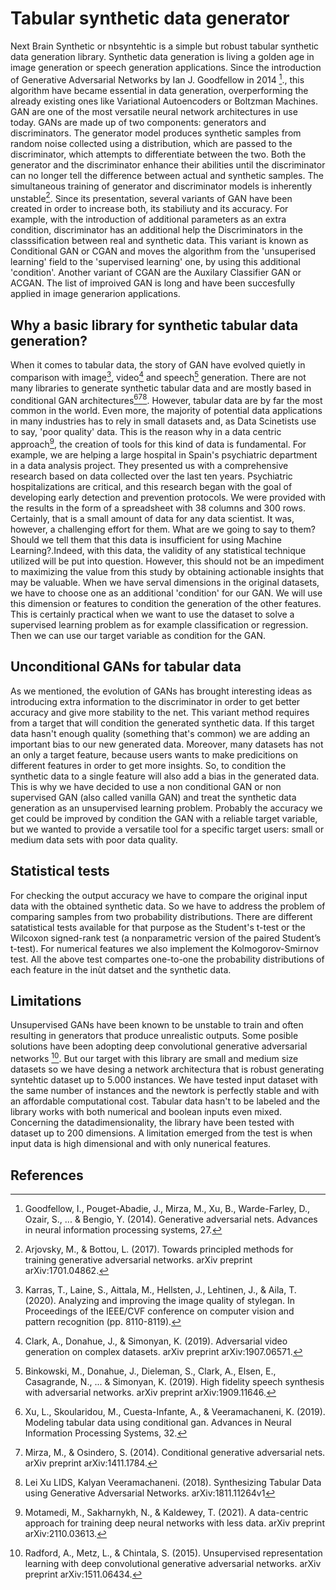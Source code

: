 # **Tabular synthetic data generator**
Next Brain Synthetic or nbsyntehtic is a simple but robust tabular synthetic data generation library. Synthetic data generation is living a golden age in image generation or speech generation applications. Since the introduction of Generative Adversarial Networks by Ian J. Goodfellow in 2014 [^1]., this algorithm have became essential in data generation, overperforming the already existing ones like Variational Autoencoders or Boltzman Machines. GAN are one of the most versatile neural network architectures in use today.
   GANs are made up of two components: generators and discriminators. The generator model produces synthetic samples from random noise collected using a distribution, which are passed to the discriminator, which attempts to differentiate between the two. Both the generator and the discriminator enhance their abilities until the discriminator can no longer tell the difference between actual and synthetic samples. The simultaneous training of generator and discriminator models is inherently unstable[^2]. Since its presentation, several variants of GAN have been created in order to increase both, its stabiliuty and its accuracy. For example, with the introduction of additional parameters as an extra condition, discriminator has an additional help the Discriminators in the classsification between real and synthetic data. This variant is known as Conditional GAN or CGAN and moves the algorithm from the 'unsuperised learning' field to the 'supervised learning' one, by using this additional 'condition'. Another variant of CGAN are the Auxilary Classifier GAN or ACGAN. The list of improived GAN is long and have been succesfully applied in image generarion applications. 
   
   
## **Why a basic library for synthetic tabular data generation?**

   When it comes to tabular data, the story of GAN have evolved quietly in comparison with image[^3], video[^4] and speech[^5] generation. There are not many libraries to generate synthetic tabular data and are mostly based in conditional GAN architectures[^6][^7][^8]. However, tabular data are by far the most common in the world. Even more, the majority of potential data applications in many industries has to rely in small datasets and, as Data Scinetists use to say, 'poor quality' data. This is the reason why in a data centric approach[^9], the creation of tools for this kind of data is fundamental. For example, we are helping a large hospital in Spain's psychiatric department in a data analysis project. They presented us with a comprehensive research based on data collected over the last ten years. Psychiatric hospitalizations are critical, and this research began with the goal of developing early detection and prevention protocols. We were provided with the results in the form of a spreadsheet with 38 columns and 300 rows. Certainly, that is a small amount of data for any data scientist. It was, however, a challenging effort for them. What are we going to say to them?  Should we tell them that this data is insufficient for using Machine Learning?.Indeed, with this data, the validity of any statistical technique utilized will be put into question. However, this should not be an impediment to maximizing the value from this study by obtaining actionable insights that may be valuable.
   When we have serval dimensions in the original datasets, we have to choose one as an additional 'condition' for our GAN. We will use this dimension or features to condition the generation of the other features. This is certainly practical when we want to use the dataset to solve a supervised learning problem as for example classification or regression. Then we can use our target variable as condition for the GAN.  

## **Unconditional GANs for tabular data**

   As we mentioned, the evolution of GANs has brought interesting ideas as introducing extra information to the discriminator in order to get better accuracy and give more stability to the net. This variant method requires from a target that will condition the generated synthetic data.  If this target data hasn't enough quality (something that's common) we are adding an important bias to our new generated data. Moreover, many datasets has not an only a target feature, because users wants to make predicitions on different features in order to get more insights. So, to condition the synthetic data to a single feature will also add a bias in the generated data. This is why we have decided to use a non conditional GAN or non supervised GAN (also called vanilla GAN) and treat the synthetic data generation as an unsupervised learning problem. Probably the accuracy we get could be improved by condition the GAN with a reliable target variable, but we wanted to provide a versatile tool for a specific target users: small or medium data sets with poor data quality. 
  
## **Statistical tests**
   For checking the output accuracy we have to compare the original input data with the obtained synthetic data. So we have to address the problem of comparing samples from two probability distributions. There are different satatistical tests available for that purpose as the Student's t-test or the Wilcoxon signed-rank test (a nonparametric version of the paired Student’s t-test). For numerical features we also implement the Kolmogorov-Smirnov test. All the above test compartes one-to-one the probability distributions of each feature in the inùt datset and the synthetic data. 


## **Limitations**
   Unsupervised GANs have been known to be unstable to train and often resulting in generators that produce unrealistic outputs. Some posible solutions have been adopting deep convolutional generative adversarial networks [^10]. But our target with this library are small and medium size datasets so we have desing a network architectura that is robust generating syntehtic dataset up to 5.000 instances. We have tested input dataset with the same number of instances and the newtork is perfectly stable and with an affordable computational cost. Tabular data hasn't to be labeled and the library works with both numerical and boolean inputs even mixed. Concerning the datadimensionality, the library have been tested with dataset up to 200 dimensions. A limitation emerged from the test is when input data is high dimensional and with only nunerical features.  


## **References**
[^1]: Goodfellow, I., Pouget-Abadie, J., Mirza, M., Xu, B., Warde-Farley, D., Ozair, S., ... & Bengio, Y. (2014). Generative adversarial nets. Advances in neural information processing systems, 27.
[^2]: Arjovsky, M., & Bottou, L. (2017). Towards principled methods for training generative adversarial networks. arXiv preprint arXiv:1701.04862.
[^3]: Karras, T., Laine, S., Aittala, M., Hellsten, J., Lehtinen, J., & Aila, T. (2020). Analyzing and improving the image quality of stylegan. In Proceedings of the IEEE/CVF conference on computer vision and pattern recognition (pp. 8110-8119).
[^4]: Clark, A., Donahue, J., & Simonyan, K. (2019). Adversarial video generation on complex datasets. arXiv preprint arXiv:1907.06571.
[^5]:Binkowski, M., Donahue, J., Dieleman, S., Clark, A., Elsen, E., Casagrande, N., ... & Simonyan, K. (2019). High fidelity speech synthesis with adversarial networks. arXiv preprint arXiv:1909.11646.
[^6]: Xu, L., Skoularidou, M., Cuesta-Infante, A., & Veeramachaneni, K. (2019). Modeling tabular data using conditional gan. Advances in Neural Information Processing Systems, 32.
[^7]: Mirza, M., & Osindero, S. (2014). Conditional generative adversarial nets. arXiv preprint arXiv:1411.1784.
[^8]: Lei Xu LIDS, Kalyan Veeramachaneni. (2018). Synthesizing Tabular Data using Generative Adversarial Networks. arXiv:1811.11264v1
[^9]: Motamedi, M., Sakharnykh, N., & Kaldewey, T. (2021). A data-centric approach for training deep neural networks with less data. arXiv preprint arXiv:2110.03613.
[^10]: Radford, A., Metz, L., & Chintala, S. (2015). Unsupervised representation learning with deep convolutional generative adversarial networks. arXiv preprint arXiv:1511.06434.
